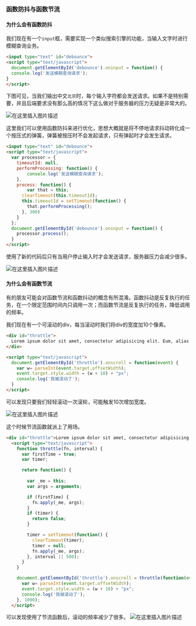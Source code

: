 ### 函数防抖与函数节流



#### 为什么会有函数防抖

我们现在有一个`input`框，需要实现一个类似搜索引擎的功能，当输入文字时进行模糊查询业务。

```html
<input type="text" id="debounce">
<script type="text/javascript">
  document.getElementById('debounce').oninput = function() {
  console.log('发送模糊查询请求');
}
</script>
```

下图可见，当我们输出中文`北京`时，每个输入字符都会发送请求。如果不是特别需要，并且后端要求没有那么高的情况下这么做对于服务器的压力无疑是非常大的。

![在这里插入图片描述](https://img-blog.csdnimg.cn/20190118000444896.png)

这里我们可以使用函数防抖来进行优化，思想大概就是将不停地请求抖动转化成一个按压式的弹簧，弹簧被按压时不会发起请求，只有弹起时才会发生请求。

```html
<input type="text" id="debounce">
<script type="text/javascript">
  var processor = {  
    timeoutId: null,
    performProcessing: function() {
    	console.log('发送模糊查询请求');
    },
  	process: function() {
  		var that = this;
      clearTimeout(this.timeoutId);    
      this.timeoutId = setTimeout(function() {
        that.performProcessing();
      }, 300)
  	}
  };
  document.getElementById('debounce').oninput = function() {
  	processor.process();
  }
</script>
```



使用了新的代码后只有当用户停止输入时才会发送请求，服务器压力会减少很多。

![在这里插入图片描述](https://img-blog.csdnimg.cn/20190118000453590.png)



#### 为什么会有函数节流

有的朋友可能会对函数节流和函数抖动的概念有所混淆。函数抖动是反复执行的任务，在一个限定范围时间内只调用一次；而函数节流是反复执行的任务，降低调用的频率。



我们现在有一个可滚动的div，每当滚动时我们将div的宽度加10个像素。

```html
<div id="throttle">
  Lorem ipsum dolor sit amet, consectetur adipisicing elit. Eum, alias reprehenderit! Dolore voluptatum atque praesentium eius soluta vel ducimus nesciunt eligendi provident ea adipisci voluptatibus, culpa repellat ut alias amet.
</div>

<script type="text/javascript">
  document.getElementById('throttle').onscroll = function(event) {
    var w= parseInt(event.target.offsetWidth);
    event.target.style.width = (w + 10) + "px";
    console.log('我被滚动了');
  }
</script>
```



可以发现只要我们轻轻滚动一次滚轮，可能触发10次增加宽度。

![在这里插入图片描述](https://img-blog.csdnimg.cn/20190118000501199.png)

这个时候节流函数就派上了用场。


```html
<div id="throttle">Lorem ipsum dolor sit amet, consectetur adipisicing elit. Eum, alias reprehenderit! Dolore voluptatum atque praesentium eius soluta vel ducimus nesciunt eligendi provident ea adipisci voluptatibus, culpa repellat ut alias amet.</div>
  <script type="text/javascript">
    function throttle(fn, interval) {
      var firstTime = true;
      var timer;

      return function() {
        
        var _me = this;
        var args = arguments;

        if (firstTime) {
          fn.apply(_me, args);
        }
        if (timer) {
          return false;
        }

        timer = setTimeout(function() {
          clearTimeout(timer);
          timer = null;
          fn.apply(_me, args);
        }, interval || 500);
      }
    }

    document.getElementById('throttle').onscroll = throttle(function(event) {
      var w= parseInt(event.target.offsetWidth);
      event.target.style.width = (w + 10) + "px";
      console.log('我被滚动了');
    }, 1000);
  </script>
```
可以发现使用了节流函数后，滚动的频率减少了很多。
![在这里插入图片描述](https://img-blog.csdnimg.cn/20190118000507884.png)
